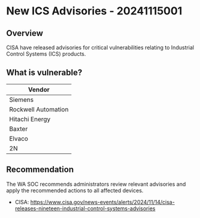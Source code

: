 # New ICS Advisories - 20241115001

## Overview

CISA have released advisories for critical vulnerabilities relating to Industrial Control Systems (ICS) products.

## What is vulnerable?

| Vendor                |
| --------------------- |
| Siemens               |
| Rockwell Automation   |
| Hitachi Energy        |
| Baxter                |
| Elvaco                |
| 2N                    |

## Recommendation

The WA SOC recommends administrators review relevant advisories and apply the recommended actions to all affected devices.

- CISA: <https://www.cisa.gov/news-events/alerts/2024/11/14/cisa-releases-nineteen-industrial-control-systems-advisories>
